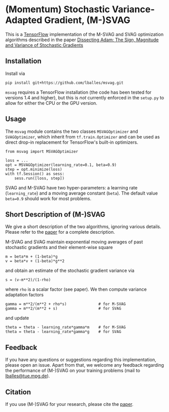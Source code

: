# (Momentum) Stochastic Variance-Adapted Gradient, (M-)SVAG

This is a [TensorFlow](https://www.tensorflow.org/) implementation of the M-SVAG and SVAG optimization algorithms described in the paper [Dissecting Adam: The Sign, Magnitude and Variance of Stochastic Gradients][1]

## Installation

Install via

    pip install git+https://github.com/lballes/msvag.git

``msvag`` requires a TensorFlow installation (the code has been tested for versions 1.4 and higher), but this is *not* currently enforced in the ``setup.py`` to allow for either the CPU or the GPU version.

## Usage

The ``msvag`` module contains the two classes ``MSVAGOptimizer`` and ``SVAGOptimizer``, which inherit from ``tf.train.Optimizer`` and can be used as direct drop-in replacement for TensorFlow's built-in optimizers.

    from msvag import MSVAGOptimizer
    
    loss = ...
    opt = MSVAGOptimizer(learning_rate=0.1, beta=0.9)
    step = opt.minimize(loss)
    with tf.Session() as sess:
        sess.run([loss, step])

SVAG and M-SVAG have two hyper-parameters: a learning rate (``learning_rate``) and a moving average constant (``beta``). The default value ``beta=0.9`` should work for most problems.

## Short Description of (M-)SVAG

We give a short description of the two algorithms, ignoring various details. Please refer to the [paper][1] for a complete description.

M-SVAG and SVAG maintain exponential moving averages of past stochastic gradients and their element-wise square

    m = beta*m + (1-beta)*g
    v = beta*v + (1-beta)*g**2

and obtain an estimate of the stochastic gradient variance via

    s = (v-m**2)/(1-rho)

where ``rho`` is a scalar factor (see paper). We then compute variance adaptation factors

    gamma = m**2/(m**2 + rho*s)              # for M-SVAG
    gamma = m**2/(m**2 + s)                  # for SVAG

and update

    theta = theta - learning_rate*gamma*m    # for M-SVAG
    theta = theta - learning_rate*gamma*g    # for SVAG

## Feedback

If you have any questions or suggestions regarding this implementation, please open an issue. Apart from that, we welcome any feedback regarding the performance of (M-)SVAG on your training problems (mail to lballes@tue.mpg.de).

## Citation

If you use (M-)SVAG for your research, please cite the [paper][1].


[1]: TODO


